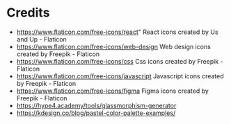 # Credits 
* https://www.flaticon.com/free-icons/react" React icons created by Us and Up - Flaticon
* https://www.flaticon.com/free-icons/web-design Web design icons created by Freepik - Flaticon
* https://www.flaticon.com/free-icons/css Css icons created by Freepik - Flaticon
* https://www.flaticon.com/free-icons/javascript Javascript icons created by Freepik - Flaticon
* https://www.flaticon.com/free-icons/figma Figma icons created by Freepik - Flaticon
* https://hype4.academy/tools/glassmorphism-generator
* https://kdesign.co/blog/pastel-color-palette-examples/
